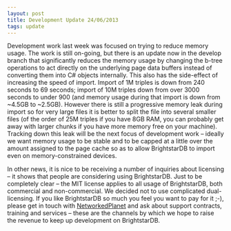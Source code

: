 ```yaml
---
layout: post
title: Development Update 24/06/2013
tags: update
---
```

Development work last week was focused on trying to reduce memory usage. The work is still on-going, but there is an update now in the develop branch that significantly reduces the memory usage by changing the b-tree operations to act directly on the underlying page data buffers instead of converting them into C# objects internally. This also has the side-effect of increasing the speed of import. Import of 1M triples is down from 240 seconds to 69 seconds; import of 10M triples down from over 3000 seconds to under 900 (and memory usage during that import is down from ~4.5GB to ~2.5GB). However there is still a progressive memory leak during import so for very large files it is better to split the file into several smaller files (of the order of 25M triples if you have 8GB RAM, you can probably get away with larger chunks if you have more memory free on your machine). Tracking down this leak will be the next focus of development work – ideally we want memory usage to be stable and to be capped at a little over the amount assigned to the page cache so as to allow BrightstarDB to import even on memory-constrained devices.

In other news, it is nice to be receiving a number of inquiries about licensing – it shows that people are considering using BrightstarDB. Just to be completely clear – the MIT license applies to all usage of BrightstarDB, both commercial and non-commercial. We decided not to use complicated dual-licensing. If you like BrightstarDB so much you feel you want to pay for it ;-), please get in touch with [NetworkedPlanet](http://www.networkedplanet.com/) and ask about support contracts, training and services – these are the channels by which we hope to raise the revenue to keep up development on BrightstarDB.

